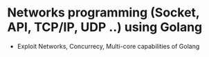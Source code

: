 # Networks programming (Socket, API, TCP/IP, UDP ..) using Golang

- Exploit Networks, Concurrecy, Multi-core capabilities of Golang 
